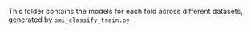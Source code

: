 This folder contains the models for each fold across different datasets, generated by `pmi_classify_train.py`

